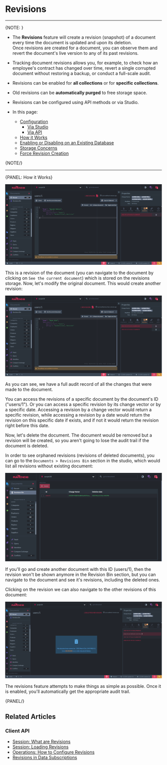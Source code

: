 # Revisions 
---

{NOTE: }

* The **Revisions** feature will create a revision (snapshot) of a document 
  every time the document is updated and upon its deletion.  
  Once revisions are created for a document, you can observe them and revert 
  the document's live version to any of its past revisions.  
* Tracking document revisions allows you, for example, to check how an employee's 
  contract has changed over time, revert a single corrupted document without restoring 
  a backup, or conduct a full-scale audit.  
* Revisions can be enabled for **all collections** or for **specific collections**.  
* Old revisions can be **automatically purged** to free storage space.  
* Revisions can be configured using API methods or via Studio.  

* In this page:  
  * [Configuration](../../document-extensions/revisions/overview#configuration)  
     * [Via Studio](../../document-extensions/revisions/overview#configuring-revisions-using-studio)  
     * [Via API](../../document-extensions/revisions/overview#configuring-revisions-using-the-client-api)  
  * [How it Works](../../document-extensions/revisions/overview#how-it-works)  
  * [Enabling or Disabling on an Existing Database](../../document-extensions/revisions/overview#enabling-or-disabling-on-an-existing-database)  
  * [Storage Concerns](../../document-extensions/revisions/overview#storage-concerns)  
  * [Force Revision Creation](../../document-extensions/revisions/overview#force-revision-creation)  

{NOTE/}

---

{PANEL: How it Works}

![Figure 1: Revisions](images\revisions\revisions1.png "Figure 1: Revisions")


This is a revision of the document (you can navigate to the document by clicking on `See the current document`) which is stored on the revisions storage.
Now, let's modify the original document. This would create another revision:

![Figure 2: Revisions, Modified](images\revisions\revisions2.png "Figure 2: Revisions, Modified")

As you can see, we have a full audit record of all the changes that were made to the document.

You can access the revisions of a specific document by the document's ID ("users/1").
Or you can access a specific revision by its change vector or by a specific date.
Accessing a revision by a change vector would return a specific revision, 
while accessing a revision by a date would return the revision on this specific date if exists,
and if not it would return the revision right before this date.

Now, let's delete the document. 
The document would be removed but a revision will be created, so you aren't going to lose the audit trail if the document is deleted.

In order to see orphaned revisions (revisions of deleted documents), you can go to the `Documents > Revisions Bin` section in the studio, 
which would list all revisions without existing document:

![Figure 3: Revisions, Deleted](images\revisions\revisions3.png "Figure 3: Revisions, Deleted")

If you'll go and create another document with this ID (users/1), then the revision won't be shown anymore in the Revision Bin section, 
but you can navigate to the document and see it's revisions, including the deleted ones.

Clicking on the revision we can also navigate to the other revisions of this document:

![Figure 4: Revisions, Deleted - other revisions](images\revisions\revisions4.png "Figure 4: Revisions, Deleted - other revisions")

The revisions feature attempts to make things as simple as possible. Once it is enabled, you'll automatically get the appropriate audit trail.

{PANEL/}

## Related Articles

### Client API

- [Session: What are Revisions](../../document-extensions/revisions/client-api/session/what-are-revisions)  
- [Session: Loading Revisions](../../document-extensions/revisions/client-api/session/loading)  
- [Operations: How to Configure Revisions](../../document-extensions/revisions/client-api/operations/configure-revisions)  
- [Revisions in Data Subscriptions](../../client-api/data-subscriptions/advanced-topics/subscription-with-revisioning)  
